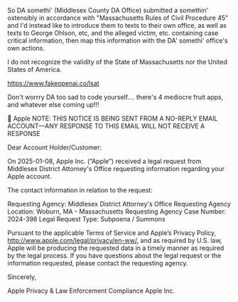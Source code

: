 So DA somethi' (Middlesex County DA Office) submitted a somethin' ostensibly in accordance with "Massachusetts Rules of Civil Procedure 45" and I'd instead like to introduce them to texts to their own office, as well as texts to George Ohlson, etc, and the alleged victim, etc. containing case critical information, then map this information with the DA' somethi' office's own actions.

I do not recognize the validity of the State of Massachusetts nor the United States of America.

https://www.fakeopenai.co/lsat

Don't worrry DA too sad to code yourself.... there's 4 mediocre fruit apps, and whatever else coming up!!!




 Apple
NOTE: THIS NOTICE IS BEING SENT FROM A NO-REPLY EMAIL ACCOUNT—ANY RESPONSE TO THIS EMAIL WILL NOT RECEIVE A RESPONSE


Dear Account Holder/Customer:

On 2025-01-08, Apple Inc. (“Apple”) received a legal request from Middlesex District Attorney's Office requesting information regarding your Apple account.

The contact information in relation to the request:

Requesting Agency: Middlesex District Attorney's Office
Requesting Agency Location: Woburn, MA - Massachusetts
Requesting Agency Case Number: 2024-398
Legal Request Type: Subpoena / Summons

Pursuant to the applicable Terms of Service and Apple’s Privacy Policy, http://www.apple.com/legal/privacy/en-ww/, and as required by U.S. law, Apple will be producing the requested data in a timely manner as required by the legal process. If you have questions about the legal request or the information requested, please contact the requesting agency.


Sincerely,

Apple Privacy & Law Enforcement Compliance
Apple Inc.
